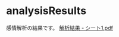 # analysisResults
感情解析の結果です。
[解析結果 - シート1.pdf](https://github.com/user-attachments/files/19654820/-.1.pdf)

